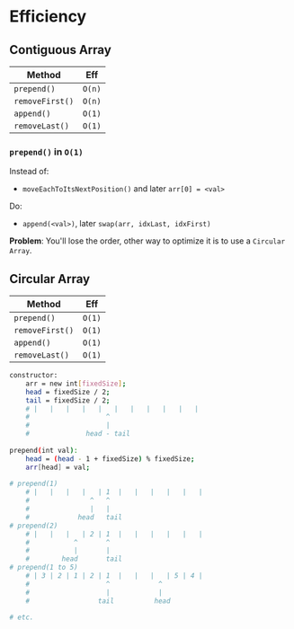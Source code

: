 # Efficiency

## Contiguous Array

| Method          | Eff    |
|-----------------|--------|
| `prepend()`     | `O(n)` |
| `removeFirst()` | `O(n)` |
| `append()`      | `O(1)` |
| `removeLast()`  | `O(1)` |

### `prepend()` in `O(1)`

Instead of:

- `moveEachToItsNextPosition()` and later `arr[0] = <val>`

Do:

- `append(<val>)`, later `swap(arr, idxLast, idxFirst)`

**Problem**: You'll lose the order, other way to optimize it is to use a `Circular Array`.

## Circular Array

| Method          | Eff    |
|-----------------|--------|
| `prepend()`     | `O(1)` |
| `removeFirst()` | `O(1)` |
| `append()`      | `O(1)` |
| `removeLast()`  | `O(1)` |

```bash
constructor:
    arr = new int[fixedSize];
    head = fixedSize / 2;
    tail = fixedSize / 2;
    # |   |   |   |   |   |   |   |   |   |   |
    #                   ^
    #                   |
    #              head - tail
    
prepend(int val):
    head = (head - 1 + fixedSize) % fixedSize;
    arr[head] = val;
    
# prepend(1)
    # |   |   |   |   | 1  |   |   |   |   |   |
    #               ^   ^
    #               |   |
    #            head   tail
# prepend(2)
    # |   |   |   | 2 | 1  |   |   |   |   |   |
    #           ^       ^
    #           |       |
    #        head       tail
# prepend(1 to 5)
    # | 3 | 2 | 1 | 2 | 1  |   |   |   | 5 | 4 |
    #                   ^            ^
    #                   |            |
    #                 tail          head

# etc.
```

